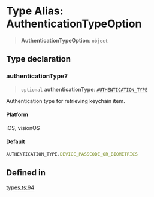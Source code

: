 # Type Alias: AuthenticationTypeOption

> **AuthenticationTypeOption**: `object`

## Type declaration

### authenticationType?

> `optional` **authenticationType**: [`AUTHENTICATION_TYPE`](../enumerations/AUTHENTICATION_TYPE.md)

Authentication type for retrieving keychain item.

#### Platform

iOS, visionOS

#### Default

```ts
AUTHENTICATION_TYPE.DEVICE_PASSCODE_OR_BIOMETRICS
```

## Defined in

[types.ts:94](https://github.com/oblador/react-native-keychain/blob/7eaf30e4858d9a03afd4c8e017b83a96fbc4e982/src/types.ts#L94)
